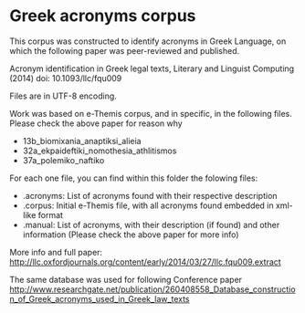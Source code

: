 Greek acronyms corpus
==================

This corpus was constructed to identify acronyms in Greek Language, on which the following paper was peer-reviewed and published.

Acronym identification in Greek legal texts, Literary and Linguist Computing (2014) doi: 10.1093/llc/fqu009

Files are in UTF-8 encoding.

Work was based on e-Themis corpus, and in specific, in the following files. Please check the above paper for reason why
* 13b_biomixania_anaptiksi_alieia
* 32a_ekpaideftiki_nomothesia_athlitismos
* 37a_polemiko_naftiko

For each one file, you can find within this folder the folowing files:

* .acronyms: List of acronyms found with their respective description
* .corpus: Initial e-Themis file, with all acronyms found embedded in xml-like format
* .manual: List of acronyms, with their description (if found) and other information (Please check the above paper for more info)

More info and full paper: http://llc.oxfordjournals.org/content/early/2014/03/27/llc.fqu009.extract

The same database was used for following Conference paper 
http://www.researchgate.net/publication/260408558_Database_construction_of_Greek_acronyms_used_in_Greek_law_texts
